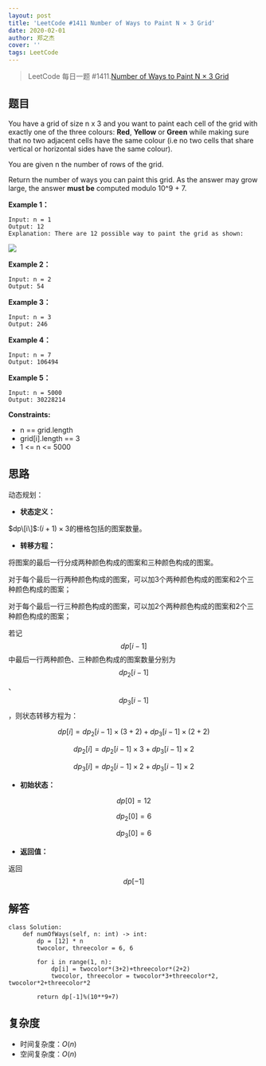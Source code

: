 ```yaml
---
layout: post
title: 'LeetCode #1411 Number of Ways to Paint N × 3 Grid'
date: 2020-02-01
author: 郑之杰
cover: ''
tags: LeetCode
---
```


> LeetCode 每日一题 #1411.[Number of Ways to Paint N × 3 Grid](https://leetcode-cn.com/problems/number-of-ways-to-paint-n-x-3-grid/)

## 题目
You have a grid of size n x 3 and you want to paint each cell of the grid with exactly one of the three colours: **Red**, **Yellow** or **Green** while making sure that no two adjacent cells have the same colour (i.e no two cells that share vertical or horizontal sides have the same colour).

You are given n the number of rows of the grid.

Return the number of ways you can paint this grid. As the answer may grow large, the answer **must be** computed modulo 10^9 + 7.

**Example 1：**
```
Input: n = 1
Output: 12
Explanation: There are 12 possible way to paint the grid as shown:
```

![](https://assets.leetcode.com/uploads/2020/03/26/e1.png)

**Example 2：**
```
Input: n = 2
Output: 54
```

**Example 3：**
```
Input: n = 3
Output: 246
```

**Example 4：**
```
Input: n = 7
Output: 106494
```

**Example 5：**
```
Input: n = 5000
Output: 30228214
```

**Constraints:**
- n == grid.length
- grid[i].length == 3
- 1 <= n <= 5000

## 思路
动态规划：

- **状态定义：**

$dp\[i\]$:$(i+1)×3$的栅格包括的图案数量。

- **转移方程：**

将图案的最后一行分成两种颜色构成的图案和三种颜色构成的图案。

对于每个最后一行两种颜色构成的图案，可以加3个两种颜色构成的图案和2个三种颜色构成的图案；

对于每个最后一行三种颜色构成的图案，可以加2个两种颜色构成的图案和2个三种颜色构成的图案；

若记$$dp[i-1]$$中最后一行两种颜色、三种颜色构成的图案数量分别为$$dp_2[i-1]$$、$$dp_3[i-1]$$，则状态转移方程为：

$$ dp[i] = dp_2[i-1] ×(3+2) + dp_3[i-1] ×(2+2) $$

$$ dp_2[i] = dp_2[i-1] ×3 + dp_3[i-1] ×2 $$

$$ dp_3[i] = dp_2[i-1] ×2 + dp_3[i-1] ×2 $$

- **初始状态：**

$$dp[0] = 12$$

$$dp_2[0] = 6$$

$$dp_3[0] = 6$$

- **返回值：**

返回$$dp[-1]$$

## 解答
```
class Solution:
    def numOfWays(self, n: int) -> int:
        dp = [12] * n
        twocolor, threecolor = 6, 6

        for i in range(1, n):
            dp[i] = twocolor*(3+2)+threecolor*(2+2)
            twocolor, threecolor = twocolor*3+threecolor*2, twocolor*2+threecolor*2

        return dp[-1]%(10**9+7)
```

## 复杂度
- 时间复杂度：$O(n)$
- 空间复杂度：$O(n)$

